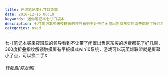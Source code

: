 ```yaml
---
title: 迷你笔记本七寸口袋本
date: 2018-12-15 06:19
keywords: 迷你笔记本七寸口袋本
description: 七寸笔记本买来夜班玩的领导看到不让带了闲置出售京东买的运费都花了好几百，360度折叠指纹解锁触摸屏有平板模式win10系统，游戏可以玩英雄联盟就是屏幕小了点，可以换二手X
categories: used
---
```

<td class="t_f" id="postmessage_2474534">

七寸笔记本买来夜班玩的领导看到不让带了闲置出售京东买的运费都花了好几百，360度折叠指纹解锁触摸屏有平板模式win10系统，游戏可以玩英雄联盟就是屏幕小了点，可以换二手X</td>
###### 转载自[菲龙网]